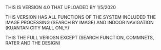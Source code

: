 THIS IS VERSION 4.0 THAT UPLOADED BY 1/5/2020

THIS VERSION HAS ALL FUNCTIONS OF THE SYSTEM INCLUDED THE IMAGE PROCESSING (SEARCH BY IMAGE) AND INDOOR NAVIGATION
(KUANTAN CITY MALL ONLY)

THIS THE FULL VERIOSN EXCEPT (SEARCH FUNCTION, COMMNETS, RATER AND THE DESIGN)